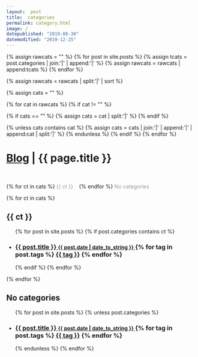 ```yaml
---
layout:  post
title:  categories
permalink: category.html
image: /
datepublished: "2019-08-30"
datemodified: "2019-12-25"
---
```


{% assign rawcats = "" %}
{% for post in site.posts %}
{% assign tcats = post.categories | join:'|' | append:'|' %}
{% assign rawcats = rawcats | append:tcats %}
{% endfor %}

{% assign rawcats = rawcats | split:'|' | sort %}

{% assign cats = "" %}

{% for cat in rawcats %}
{% if cat != "" %}

{% if cats == "" %}
{% assign cats = cat | split:'|' %}
{% endif %}

{% unless cats contains cat %}
{% assign cats = cats | join:'|' | append:'|' | append:cat | split:'|' %}
{% endunless %}
{% endif %}
{% endfor %}

<h1 class="page-title">
  <a href="/blog">Blog</a> | {{ page.title }}
</h1>
<br/>

<div class="posts">
<p>
{% for ct in cats %}
<a href="#{{ ct | slugify }}" class="codinfox-categories-mark" style="color:#999;text-decoration: none;"> {{ ct }} </a> &nbsp;&nbsp;
{% endfor %}
<a href="#no-categories" class="codinfox-categories-mark" style="color:#999;text-decoration: none;"> No categories </a> &nbsp;&nbsp;
</p>

{% for ct in cats %}
<h2 id="{{ ct | slugify }}">{{ ct }}</h2>
<ul class="codinfox-categories-list">
  {% for post in site.posts %}
  {% if post.categories contains ct %}
  <li>
    <h3>
      <a href="{{ post.url }}">
        {{ post.title }}
        <small>{{ post.date | date_to_string }}</small>
      </a>
      {% for tag in post.tags %}
      <a class="codinfox-tag-mark" href="/blog/tag/#{{ tag | slugify }}">{{ tag }}</a>
      {% endfor %}
    </h3>
  </li>
  {% endif %}
  {% endfor %}
</ul>
{% endfor %}

<h2 id="no-categories">No categories</h2>
<ul class="codinfox-categories-list">
  {% for post in site.posts %}
  {% unless post.categories %}
  <li>
    <h3>
      <a href="{{ post.url }}">
        {{ post.title }}
        <small>{{ post.date | date_to_string }}</small>
      </a>
      {% for tag in post.tags %}
      <a class="codinfox-tag-mark" href="/blog/tag/#{{ tag | slugify }}">{{ tag }}</a>
      {% endfor %}
    </h3>
  </li>
  {% endunless %}
  {% endfor %}
</ul>

</div>